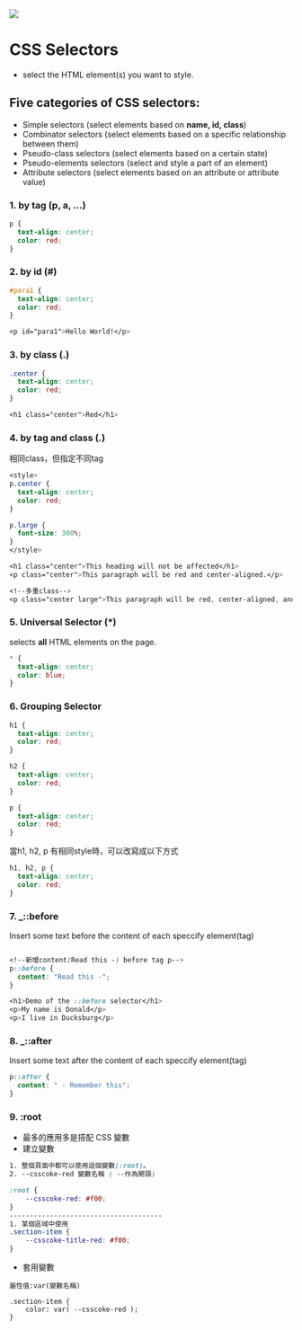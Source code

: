 <img src = 'https://www.w3schools.com/css/img_selector.gif'>


# CSS Selectors
- select the HTML element(s) you want to style.

## Five categories of CSS selectors:

- Simple selectors (select elements based on **name, id, class**)
- Combinator selectors (select elements based on a specific relationship between them)
- Pseudo-class selectors (select elements based on a certain state)
- Pseudo-elements selectors (select and style a part of an element)
- Attribute selectors (select elements based on an attribute or attribute value)

### 1. by tag (p, a, ...)
```css
p {
  text-align: center;
  color: red;
}
```
### 2. by id (#)
```css
#para1 {
  text-align: center;
  color: red;
}

<p id="para1">Hello World!</p>
```

### 3. by class (.)
```css
.center {
  text-align: center;
  color: red;
}

<h1 class="center">Red</h1>
```
### 4. by tag and class (_._)
相同class，但指定不同tag
```css
<style>
p.center {
  text-align: center;
  color: red;
}

p.large {
  font-size: 300%;
}
</style>

<h1 class="center">This heading will not be affected</h1>
<p class="center">This paragraph will be red and center-aligned.</p>

<!--多重class-->
<p class="center large">This paragraph will be red, center-aligned, and in a large font-size.</p> 

```
### 5. Universal Selector (*)
selects **all** HTML elements on the page.

```css
* {
  text-align: center;
  color: blue;
}
```
### 6. Grouping Selector
```css
h1 {
  text-align: center;
  color: red;
}

h2 {
  text-align: center;
  color: red;
}

p {
  text-align: center;
  color: red;
}
```
當h1, h2, p 有相同style時，可以改寫成以下方式
```css
h1, h2, p {
  text-align: center;
  color: red;
}
```

### 7. _::before
Insert some text before the content of each speccify element(tag)
```css

<!--新增content(Read this -) before tag p-->
p::before {
  content: "Read this -";
}

<h1>Demo of the ::before selector</h1>
<p>My name is Donald</p>
<p>I live in Ducksburg</p>

```
### 8. _::after
Insert some text after the content of each speccify element(tag)
```css
p::after { 
  content: " - Remember this";
}
```
### 9. :root
- 最多的應用多是搭配 CSS 變數
- 建立變數
```css
1. 整個頁面中都可以使用這個變數(:root)。
2. --csscoke-red 變數名稱 ( --作為開頭)

:root {
	--csscoke-red: #f00;
}
--------------------------------------
1. 某個區域中使用
.section-item {
	--csscoke-title-red: #f00;
}
```
- 套用變數
```
屬性值:var(變數名稱)

.section-item {
	color: var( --csscoke-red );
}
```
